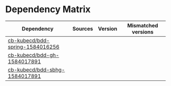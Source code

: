 # Dependency Matrix

Dependency | Sources | Version | Mismatched versions
---------- | ------- | ------- | -------------------
[cb-kubecd/bdd-spring-1584016256](https://github.com/cb-kubecd/bdd-spring-1584016256.git) |  | []() | 
[cb-kubecd/bdd-gh-1584017891](https://github.com/cb-kubecd/bdd-gh-1584017891.git) |  | []() | 
[cb-kubecd/bdd-sbhg-1584017891](https://github.com/cb-kubecd/bdd-sbhg-1584017891.git) |  | []() | 
